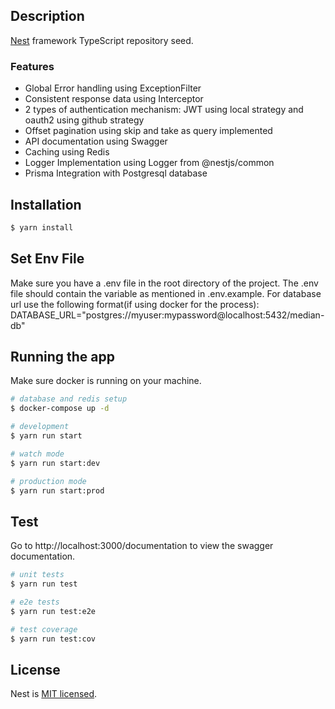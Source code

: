 ## Description

[Nest](https://github.com/nestjs/nest) framework TypeScript repository seed.

### Features

- Global Error handling using ExceptionFilter
- Consistent response data using Interceptor
- 2 types of authentication mechanism: JWT using local strategy and oauth2 using github strategy
- Offset pagination using skip and take as query implemented
- API documentation using Swagger
- Caching using Redis
- Logger Implementation using Logger from @nestjs/common
- Prisma Integration with Postgresql database

## Installation

```bash
$ yarn install
```

## Set Env File

Make sure you have a .env file in the root directory of the project. The .env file should contain the variable as mentioned in .env.example.
For database url use the following format(if using docker for the process):
DATABASE_URL="postgres://myuser:mypassword@localhost:5432/median-db"

## Running the app

Make sure docker is running on your machine.

```bash
# database and redis setup
$ docker-compose up -d

# development
$ yarn run start

# watch mode
$ yarn run start:dev

# production mode
$ yarn run start:prod
```

## Test

Go to http://localhost:3000/documentation to view the swagger documentation.

```bash
# unit tests
$ yarn run test

# e2e tests
$ yarn run test:e2e

# test coverage
$ yarn run test:cov
```

## License

Nest is [MIT licensed](LICENSE).
